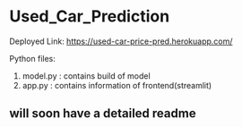 # Used_Car_Prediction

Deployed Link:
https://used-car-price-pred.herokuapp.com/

Python files: 
1) model.py : contains build of model
2) app.py : contains information of frontend(streamlit)

## will soon have a detailed readme

